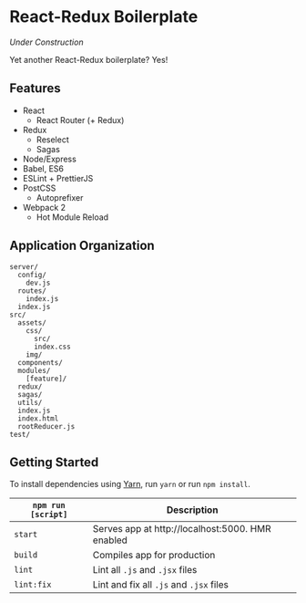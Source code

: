 # React-Redux Boilerplate

_Under Construction_

Yet another React-Redux boilerplate? Yes!

## Features

* React
  * React Router (+ Redux)
* Redux
  * Reselect
  * Sagas
* Node/Express
* Babel, ES6
* ESLint + PrettierJS
* PostCSS
  * Autoprefixer
* Webpack 2
  * Hot Module Reload

## Application Organization

```
server/
  config/
    dev.js
  routes/
    index.js
  index.js
src/
  assets/
    css/
      src/
      index.css
    img/
  components/
  modules/
    [feature]/
  redux/
  sagas/
  utils/
  index.js
  index.html
  rootReducer.js
test/
```

## Getting Started

To install dependencies using [Yarn](https://github.com/yarnpkg/yarn), run `yarn` or run `npm install`.

| `npm run [script]`  | Description   |
| -------------       |---------------|
| `start`             | Serves app at http://localhost:5000. HMR enabled |
| `build`             | Compiles app for production      |
| `lint`              | Lint all `.js` and `.jsx` files      |
| `lint:fix`          | Lint and fix all `.js` and `.jsx` files      |
